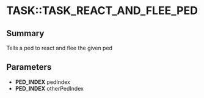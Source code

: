 # TASK::TASK_REACT_AND_FLEE_PED

## Summary
Tells a ped to react and flee the given ped

## Parameters
* **PED_INDEX** pedIndex
* **PED_INDEX** otherPedIndex